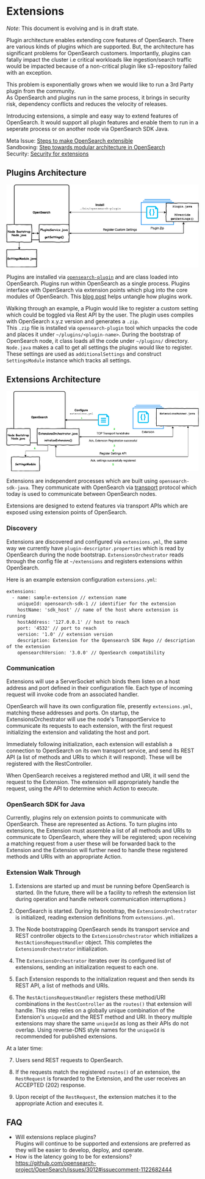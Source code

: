 # Extensions

*Note*: This document is evolving and is in draft state.

Plugin architecture enables extending core features of OpenSearch. There are various kinds of plugins which are supported.
But, the architecture has significant problems for OpenSearch customers. Importantly, plugins can fatally impact the cluster
i.e critical workloads like ingestion/search traffic would be impacted because of a non-critical plugin like s3-repository failed with an exception.

This problem is exponentially grows when we would like to run a 3rd Party plugin from the community.  
As OpenSearch and plugins run in the same process, it brings in security risk, dependency conflicts and reduces the velocity of releases.

Introducing extensions, a simple and easy way to extend features of OpenSearch. It would support all plugin features and enable them to run in a seperate process or on another node via OpenSearch SDK Java.

Meta Issue: [Steps to make OpenSearch extensible](https://github.com/opensearch-project/OpenSearch/issues/2447)  
Sandboxing: [Step towards modular architecture in OpenSearch](https://github.com/opensearch-project/OpenSearch/issues/1422)  
Security: [Security for extensions](SECURITY.md) 

## Plugins Architecture

![](Docs/plugins.png)

Plugins are installed via [`opensearch-plugin`](https://github.com/opensearch-project/OpenSearch/blob/main/distribution/tools/plugin-cli/src/main/java/org/opensearch/plugins/InstallPluginCommand.java) and are class loaded into OpenSearch.
Plugins run within OpenSearch as a single process. Plugins interface with OpenSearch via extension points which plug into the core modules of OpenSearch.
This [blog post](https://opensearch.org/blog/technical-post/2021/12/plugins-intro/) helps untangle how plugins work. 

Walking through an example, a Plugin would like to register a custom setting which could be toggled via Rest API by the user. 
The plugin uses compiles with OpenSearch x.y.z version and generates a `.zip`.   
This `.zip` file is installed via `opensearch-plugin` tool which unpacks the code and places it under `~/plugins/<plugin-name>`.
During the bootstrap of OpenSearch node, it class loads all the code under `~/plugins/` directory. `Node.java` makes a call to get all settings the plugins would like to register. These settings are used as `additionalSettings` and construct `SettingsModule` instance which tracks all settings.

## Extensions Architecture

![](Docs/Extensions.png)

Extensions are independent processes which are built using `opensearch-sdk-java`. They communicate with OpenSearch via [transport](https://github.com/opensearch-project/OpenSearch/tree/main/modules/transport-netty4) protocol which today is used to communicate between OpenSearch nodes.  

Extensions are designed to extend features via transport APIs which are exposed using extension points of OpenSearch.

### Discovery

Extensions are discovered and configured via `extensions.yml`, the same way we currently have `plugin-descriptor.properties` which is read by OpenSearch during the node bootstrap. `ExtensionsOrchestrator` reads through the config file at `~/extensions` and registers extensions within OpenSearch.

Here is an example extension configuration `extensions.yml`:

```
extensions:
  - name: sample-extension // extension name
    uniqueId: opensearch-sdk-1 // identifier for the extension
    hostName: 'sdk_host' // name of the host where extension is running
    hostAddress: '127.0.0.1' // host to reach
    port: '4532' // port to reach
    version: '1.0' // extension version
    description: Extension for the Opensearch SDK Repo // description of the extension
    opensearchVersion: '3.0.0' // OpenSearch compatibility
```

### Communication

Extensions will use a ServerSocket which binds them listen on a host address and port defined in their configuration file. Each type of incoming request will invoke code from an associated handler. 

OpenSearch will have its own configuration file, presently `extensions.yml`, matching these addresses and ports. On startup, the ExtensionsOrchestrator will use the node's TransportService to communicate its requests to each extension, with the first request initializing the extension and validating the host and port.

Immediately following initialization, each extension will establish a connection to OpenSearch on its own transport service, and send its REST API (a list of methods and URIs to which it will respond).  These will be registered with the RestController.

When OpenSearch receives a registered method and URI, it will send the request to the Extension. The extension will appropriately handle the request, using the API to determine which Action to execute.

### OpenSearch SDK for Java

Currently, plugins rely on extension points to communicate with OpenSearch. These are represented as Actions. To turn plugins into extensions, the Extension must assemble a list of all methods and URIs to communicate to OpenSearch, where they will be registered; upon receiving a matching request from a user these will be forwarded back to the Extension and the Extension will further need to handle these registered methods and URIs with an appropriate Action.

### Extension Walk Through

1. Extensions are started up and must be running before OpenSearch is started.  (In the future, there will be a facility to refresh the extension list during operation and handle network communication interruptions.)

2. OpenSearch is started. During its bootstrap, the `ExtensionsOrchestrator` is initialized, reading extension definitions from `extensions.yml`.

3. The Node bootstrapping OpenSearch sends its transport service and REST controller objects to the `ExtensionsOrchestrator` which initializes a `RestActionsRequestHandler` object.  This completes the `ExtensionsOrchestrator` initialization.

4. The `ExtensionsOrchestrator` iterates over its configured list of extensions, sending an initialization request to each one.

5. Each Extension responds to the initialization request and then sends its REST API, a list of methods and URIs.

6. The `RestActionsRequestHandler` registers these method/URI combinations in the `RestController` as the `routes()` that extension will handle.  This step relies on a globally unique combination of the Extension's `uniqueId` and the REST method and URI.  In theory multiple extensions may share the same `uniqueId` as long as their APIs do not overlap. Using reverse-DNS style names for the `uniqueId` is recommended for published extensions.

At a later time:

7. Users send REST requests to OpenSearch.

8. If the requests match the registered `routes()` of an extension, the `RestRequest` is forwarded to the Extension, and the user receives an ACCEPTED (202) response. 

9. Upon receipt of the `RestRequest`, the extension matches it to the appropriate Action and executes it.

## FAQ

- Will extensions replace plugins?  
  Plugins will continue to be supported and extensions are preferred as they will be easier to develop, deploy, and operate.
- How is the latency going to be for extensions?
  https://github.com/opensearch-project/OpenSearch/issues/3012#issuecomment-1122682444

